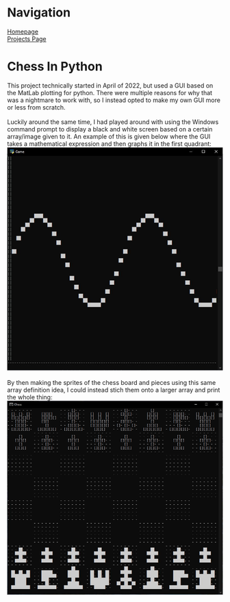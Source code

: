 <html>
<body>

  <div>
    <h1> Navigation </h1>
    <p>
      <a href="https://github.com/SciCapt"> Homepage </a>
      <br>
      <a href="https://github.com/SciCapt/Projects"> Projects Page </a>
    </p>
  </div>
  
  <div>
  <h1>Chess In Python</h1>
  <p>
    This project technically started in April of 2022, but used a GUI based on the MatLab plotting for python. There were multiple reasons for why that was a nightmare to work with, so I instead opted to make my own GUI more or less from scratch.
    <br><br>
    Luckily around the same time, I had played around with using the Windows command prompt to display a black and white screen based on a certain array/image given to it. An example of this is given below where the GUI takes a mathematical expression and then graphs it in the first quadrant:
    <br>
    <img src="./docs/assets/CmdSineWave.JPG">
    <br><br>
    By then making the sprites of the chess board and pieces using this same array definition idea, I could instead stich them onto a larger array and print the whole thing:
    <br>
    <img src="./docs/assets/Chess2.JPG">
    <br>
  </p>
  </div>
